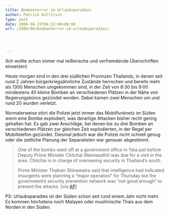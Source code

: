 ```yaml
---
title: Bombenterror im Urlaubsparadies
author: Patrick Kollitsch
type: post
date: 2006-06-15T04:52:00+00:00
url: /2006/06/bombenterror-im-urlaubsparadies/




---
```

(Ich wollte schon immer mal rei&szlig;erische und verfremdende &Uuml;berschriften einsetzen)

Heute morgen sind in den drei s&uuml;dlichen Provinzen Thailands, in denen seit rund 2 Jahren b&uuml;rgerkriegs&auml;hnliche Zust&auml;nde herrschen und bereits mehr als 1300 Menschen umgekommen sind, in der Zeit von 8:30 bis 9:00 mindestens 40 kleine Bomben an verschiedenen Pl&auml;tzen in der N&auml;he von Regierungsb&uuml;ros gez&uuml;ndet worden. Dabei kamen zwei Menschen um und rund 20 wurden verletzt. 

Normalerweise st&ouml;rt die Polizei jetzt immer das Mobilfunknetz im S&uuml;den wenn eine Bombe explodiert, was derartige Attacken bisher recht gering gehalten hat. Es gab zwei Anschl&auml;ge, bei denen bis zu drei Bomben an verschiedenen Pl&auml;tzen zur gleichen Zeit explodierten, in der Regel per Mobiltelefon gez&uuml;ndet. Diesmal jedoch war die Polizei nicht schnell genug oder die zeitliche Planung der Separatisten war genauer abgestimmt.

> One of the bombs went off at a government office in Yala just before Deputy Prime Minister Chitchai Wannasathit was due for a visit in the area. Chitchai is in charge of overseeing security in Thailand&#8217;s south.
> 
> Prime Minister Thaksin Shinawatra said that intelligence had indicated insurgents were planning a &#8220;major operation&#8221; for Thursday but the government&#8217;s security prevention network was &#8220;not good enough&#8221; to prevent the attacks. [via [AP][1]]

PS: Urlaubsparadies ist der S&uuml;den schon seit rund einem Jahr nicht mehr. Es kommen h&ouml;chstens noch Malayen oder muslimische Thais aus dem Norden in den S&uuml;den.

 [1]: http://news.yahoo.com/s/ap/20060615/ap_on_re_as/thailand_southern_violence_1